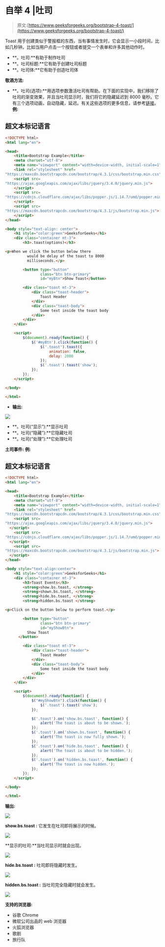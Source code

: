 # 自举 4 |吐司

> 原文:[https://www.geeksforgeeks.org/bootstrap-4-toast/](https://www.geeksforgeeks.org/bootstrap-4-toast/)

Toast 用于创建类似于警报框的东西，当有事情发生时，它会显示一小段时间，比如几秒钟。比如当用户点击一个按钮或者提交一个表单和许多其他动作时。

*   **。吐司:**有助于制作吐司
*   **。吐司标题:**它有助于创建吐司标题
*   **。吐司体:**它有助于创造吐司体

**敬酒方法:**

*   **。吐司(选项):**用选项参数激活吐司有帮助。在下面的实现中，我们移除了吐司的渐变效果，并且当吐司显示时，我们将它的隐藏延迟到 8000 毫秒。它有三个选项动画，自动隐藏，延迟。有关这些选项的更多信息，请参考[链接](https://www.geeksforgeeks.org/bootstrap-tooltips/)。
    **例:**

## 超文本标记语言

```html
<!DOCTYPE html>
<html lang="en">

<head>
    <title>Bootstrap Example</title>
    <meta charset="utf-8">
    <meta name="viewport" content="width=device-width, initial-scale=1">
    <link rel="stylesheet" href=
"https://maxcdn.bootstrapcdn.com/bootstrap/4.3.1/css/bootstrap.min.css">
    <script src=
"https://ajax.googleapis.com/ajax/libs/jquery/3.4.0/jquery.min.js">
    </script>
    <script src=
"https://cdnjs.cloudflare.com/ajax/libs/popper.js/1.14.7/umd/popper.min.js">
    </script>
    <script src=
"https://maxcdn.bootstrapcdn.com/bootstrap/4.3.1/js/bootstrap.min.js">
    </script>
</head>

<body style="text-align: center">
    <h1 style="color:green">GeeksforGeeks</h1>
    <div class="container mt-3">
        <h3>.toast(options)</h3>

<p>When we click the button below there
          would be delay of the toast to 8000
          milliseconds.</p>

        <button type="button"
                class="btn btn-primary"
                id="myBtn">Show Toast</button>

        <div class="toast mt-3">
            <div class="toast-header">
                Toast Header
            </div>
            <div class="toast-body">
                Some text inside the toast body
            </div>
        </div>
    </div>

    <script>
        $(document).ready(function() {
            $('#myBtn').click(function() {
                $('.toast').toast({
                    animation: false,
                    delay: 2000
                });
                $('.toast').toast('show');
            });
        });
    </script>

</body>

</html>
```

*   **输出:**

![](img/b15f8b2980e43b36c489a8bba1241c0f.png)

*   **。吐司(“显示”):**显示吐司
*   **。吐司(“隐藏”):**它隐藏吐司
*   **。吐司(“处理”):**它处理吐司

**土司事件:**
**例:**

## 超文本标记语言

```html
<!DOCTYPE html>
<html lang="en">

<head>
    <title>Bootstrap Example</title>
    <meta charset="utf-8">
    <meta name="viewport" content="width=device-width, initial-scale=1">
    <link rel="stylesheet" href=
"https://maxcdn.bootstrapcdn.com/bootstrap/4.3.1/css/bootstrap.min.css">
    <script src=
"https://ajax.googleapis.com/ajax/libs/jquery/3.4.0/jquery.min.js">
  </script>
    <script src=
"https://cdnjs.cloudflare.com/ajax/libs/popper.js/1.14.7/umd/popper.min.js">
  </script>
    <script src=
"https://maxcdn.bootstrapcdn.com/bootstrap/4.3.1/js/bootstrap.min.js">
  </script>
</head>

<body style="text-align:center">
    <h1 style="color:green">GeeksforGeeks</h1>
    <div class="container mt-3">
        <h3>Toast Events</h3>
        <strong>show.bs.toast, </strong>
        <strong>shown.bs.toast, </strong>
        <strong>hide.bs.toast, </strong>
        <strong>hidden.bs.toast </strong>

<p>Click on the button below to perform toast.</p>

        <button type="button"
                class="btn btn-primary"
                id="myShowBtn">
          Show Toast
      </button>

        <div class="toast mt-3">
            <div class="toast-header">
                Toast Header
            </div>
            <div class="toast-body">
                Some text inside the toast body
            </div>
        </div>
    </div>

    <script>
        $(document).ready(function() {
            $("#myShowBtn").click(function() {
                $('.toast').toast('show');
            });

            $('.toast').on('show.bs.toast', function() {
                alert('The toast is about to be shown.');
            });
            $('.toast').on('shown.bs.toast', function() {
                alert('The toast is now fully shown.');
            });
            $('.toast').on('hide.bs.toast', function() {
                alert('The toast is about to be hidden.');
            });
            $('.toast').on('hidden.bs.toast', function() {
                alert('The toast is now hidden.');
            });
        });
    </script>

</body>

</html>
```

**输出:**

![](img/842a9231adc1d4c6aa64190cc8c1120d.png)

**show.bs.toast :** 它发生在吐司即将展示的时候。

![](img/bdfefe9a3edde154c65b42dbce4b0446.png)

**显示的吐司:**当吐司显示时就会出现。

![](img/ce564ed13b6b8af77b2f361a4322907d.png)

**hide.bs.toast :** 吐司即将隐藏时发生。

![](img/d42048ef913507b5278d901021e73ae2.png)

**hidden.bs.toast :** 当吐司完全隐藏时就会发生。

![](img/97ed52170f88edb77fd9f6d579bb565e.png)

**支持的浏览器:**

*   谷歌 Chrome
*   微软公司出品的 web 浏览器
*   火狐浏览器
*   歌剧
*   旅行队